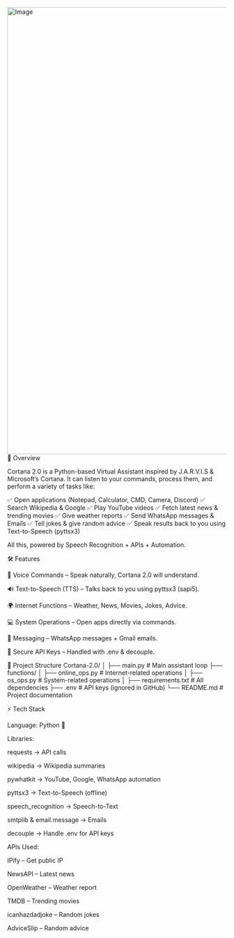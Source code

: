 <img width="1536" height="1024" alt="Image" src="https://github.com/user-attachments/assets/3292d09c-473b-4b7e-ac26-95857c2b9ae9" />
📌 Overview

Cortana 2.0 is a Python-based Virtual Assistant inspired by J.A.R.V.I.S & Microsoft’s Cortana.
It can listen to your commands, process them, and perform a variety of tasks like:

✅ Open applications (Notepad, Calculator, CMD, Camera, Discord)
✅ Search Wikipedia & Google
✅ Play YouTube videos
✅ Fetch latest news & trending movies
✅ Give weather reports
✅ Send WhatsApp messages & Emails
✅ Tell jokes & give random advice
✅ Speak results back to you using Text-to-Speech (pyttsx3)

All this, powered by Speech Recognition + APIs + Automation.

🛠️ Features

🎤 Voice Commands – Speak naturally, Cortana 2.0 will understand.

🔊 Text-to-Speech (TTS) – Talks back to you using pyttsx3 (sapi5).

🌍 Internet Functions – Weather, News, Movies, Jokes, Advice.

💻 System Operations – Open apps directly via commands.

📱 Messaging – WhatsApp messages + Gmail emails.

🔐 Secure API Keys – Handled with .env & decouple.

📂 Project Structure
Cortana-2.0/
│
├── main.py                 # Main assistant loop
├── functions/
│   ├── online_ops.py       # Internet-related operations
│   ├── os_ops.py           # System-related operations
│
├── requirements.txt        # All dependencies
├── .env                    # API keys (ignored in GitHub)
└── README.md               # Project documentation

⚡ Tech Stack

Language: Python 🐍

Libraries:

requests → API calls

wikipedia → Wikipedia summaries

pywhatkit → YouTube, Google, WhatsApp automation

pyttsx3 → Text-to-Speech (offline)

speech_recognition → Speech-to-Text

smtplib & email.message → Emails

decouple → Handle .env for API keys

APIs Used:

IPify
 – Get public IP

NewsAPI
 – Latest news

OpenWeather
 – Weather report

TMDB
 – Trending movies

icanhazdadjoke
 – Random jokes

AdviceSlip
 – Random advice

